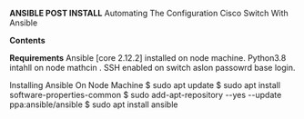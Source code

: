 **ANSIBLE POST INSTALL**
Automating The Configuration Cisco Switch With Ansible

**Contents**


**Requirements**
Ansible [core 2.12.2] installed on node machine.
Python3.8 intahll on node mathcin .
SSH enabled on switch aslon passowrd base login.


Installing Ansible On Node Machine
$ sudo apt update
$ sudo apt install software-properties-common
$ sudo add-apt-repository --yes --update ppa:ansible/ansible
$ sudo apt install ansible


